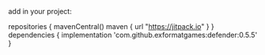 add in your project:

repositories {
        mavenCentral()
        maven { url "https://jitpack.io" }
   }
   dependencies {
         implementation 'com.github.exformatgames:defender:0.5.5'
   }
